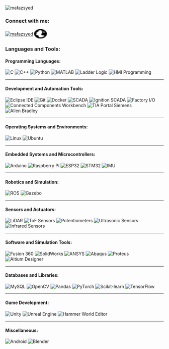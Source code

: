 
<p align="left"> <img src="https://komarev.com/ghpvc/?username=mafazsyed&label=Profile%20views&color=0e75b6&style=flat" alt="mafazsyed" /> </p>

<h3 align="left">Connect with me:</h3>
<p align="left">
<a href="https://linkedin.com/in/mafazsyed" target="blank"><img align="center" src="https://raw.githubusercontent.com/rahuldkjain/github-profile-readme-generator/master/src/images/icons/Social/linked-in-alt.svg" alt="mafazsyed" height="30" width="40" /></a>
  <a href="https://www.mafazsyed.com" target="blank"><img align="center" src="https://raw.githubusercontent.com/iconic/open-iconic/master/svg/globe.svg" alt="mafazsyed-portfolio" height="30" width="40" /></a>
</p>

### Languages and Tools:

#### Programming Languages:
![C](https://img.shields.io/badge/C-00599C?style=for-the-badge&logo=c&logoColor=white)
![C++](https://img.shields.io/badge/C++-00599C?style=for-the-badge&logo=cplusplus&logoColor=white)
![Python](https://img.shields.io/badge/Python-3776AB?style=for-the-badge&logo=python&logoColor=white)
![MATLAB](https://img.shields.io/badge/MATLAB-0076A8?style=for-the-badge&logo=mathworks&logoColor=white)
![Ladder Logic](https://img.shields.io/badge/Ladder%20Logic-FF7F50?style=for-the-badge&logo=ladderlogic&logoColor=white)
![HMI Programming](https://img.shields.io/badge/HMI%20Programming-8A2BE2?style=for-the-badge&logo=automation&logoColor=white)

---

#### Development and Automation Tools:
![Eclipse IDE](https://img.shields.io/badge/Eclipse%20IDE-2C2255?style=for-the-badge&logo=eclipse&logoColor=white)
![Git](https://img.shields.io/badge/Git-F05032?style=for-the-badge&logo=git&logoColor=white)
![Docker](https://img.shields.io/badge/Docker-2496ED?style=for-the-badge&logo=docker&logoColor=white)
![SCADA](https://img.shields.io/badge/SCADA-00A5FF?style=for-the-badge&logo=scada&logoColor=white)
![Ignition SCADA](https://img.shields.io/badge/Ignition%20SCADA-FF5733?style=for-the-badge&logo=automation&logoColor=white)
![Factory I/O](https://img.shields.io/badge/Factory%20I/O-4CAF50?style=for-the-badge&logo=industrialautomation&logoColor=white)
![Connected Components Workbench](https://img.shields.io/badge/CCW-001E4E?style=for-the-badge&logo=industrial&logoColor=white)
![TIA Portal Siemens](https://img.shields.io/badge/TIA%20Portal-0080FF?style=for-the-badge&logo=siemens&logoColor=white)
![Allen Bradley](https://img.shields.io/badge/Allen%20Bradley-007DC3?style=for-the-badge&logo=rockwellautomation&logoColor=white)

---

#### Operating Systems and Environments:
![Linux](https://img.shields.io/badge/Linux-FCC624?style=for-the-badge&logo=linux&logoColor=black)
![Ubuntu](https://img.shields.io/badge/Ubuntu-E95420?style=for-the-badge&logo=ubuntu&logoColor=white)

---

#### Embedded Systems and Microcontrollers:
![Arduino](https://img.shields.io/badge/Arduino-00979D?style=for-the-badge&logo=arduino&logoColor=white)
![Raspberry Pi](https://img.shields.io/badge/Raspberry%20Pi-A22846?style=for-the-badge&logo=raspberrypi&logoColor=white)
![ESP32](https://img.shields.io/badge/ESP32-000000?style=for-the-badge&logo=espressif&logoColor=white)
![STM32](https://img.shields.io/badge/STM32-03234B?style=for-the-badge&logo=stmicroelectronics&logoColor=white)
![IMU](https://img.shields.io/badge/IMU-2E86C1?style=for-the-badge&logo=accelerometer&logoColor=white)

---

#### Robotics and Simulation:
![ROS](https://img.shields.io/badge/ROS-22314E?style=for-the-badge&logo=ros&logoColor=white)
![Gazebo](https://img.shields.io/badge/Gazebo-4A4A4A?style=for-the-badge&logo=gazebo&logoColor=white)

---

#### Sensors and Actuators:
![LiDAR](https://img.shields.io/badge/LiDAR-00FF00?style=for-the-badge&logo=lidar&logoColor=black)
![ToF Sensors](https://img.shields.io/badge/ToF%20Sensors-FF5733?style=for-the-badge&logo=time&logoColor=white)
![Potentiometers](https://img.shields.io/badge/Potentiometers-4682B4?style=for-the-badge&logo=variable&logoColor=white)
![Ultrasonic Sensors](https://img.shields.io/badge/Ultrasonic%20Sensors-4B0082?style=for-the-badge&logo=sensor&logoColor=white)
![Infrared Sensors](https://img.shields.io/badge/Infrared%20Sensors-800000?style=for-the-badge&logo=infrared&logoColor=white)

---

#### Software and Simulation Tools:
![Fusion 360](https://img.shields.io/badge/Fusion%20360-FF8800?style=for-the-badge&logo=autodesk&logoColor=white)
![SolidWorks](https://img.shields.io/badge/SolidWorks-FF0000?style=for-the-badge&logo=solidworks&logoColor=white)
![ANSYS](https://img.shields.io/badge/ANSYS-000000?style=for-the-badge&logo=ansys&logoColor=white)
![Abaqus](https://img.shields.io/badge/Abaqus-005C96?style=for-the-badge&logo=abaqus&logoColor=white)
![Proteus](https://img.shields.io/badge/Proteus-1F7C83?style=for-the-badge&logo=simulation&logoColor=white)
![Altium Designer](https://img.shields.io/badge/Altium%20Designer-292E33?style=for-the-badge&logo=altiumdesigner&logoColor=white)

---

#### Databases and Libraries:
![MySQL](https://img.shields.io/badge/MySQL-4479A1?style=for-the-badge&logo=mysql&logoColor=white)
![OpenCV](https://img.shields.io/badge/OpenCV-5C3EE8?style=for-the-badge&logo=opencv&logoColor=white)
![Pandas](https://img.shields.io/badge/Pandas-150458?style=for-the-badge&logo=pandas&logoColor=white)
![PyTorch](https://img.shields.io/badge/PyTorch-%23EE4C2C.svg?style=for-the-badge&logo=pytorch&logoColor=white)
![Scikit-learn](https://img.shields.io/badge/scikit_learn-F7931E?style=for-the-badge&logo=scikitlearn&logoColor=white)
![TensorFlow](https://img.shields.io/badge/TensorFlow-FF6F00?style=for-the-badge&logo=tensorflow&logoColor=white)

---

#### Game Development:
![Unity](https://img.shields.io/badge/Unity-000000?style=for-the-badge&logo=unity&logoColor=white)
![Unreal Engine](https://img.shields.io/badge/Unreal%20Engine-313131?style=for-the-badge&logo=unrealengine&logoColor=white)
![Hammer World Editor](https://img.shields.io/badge/Hammer%20World%20Editor-FFDD00?style=for-the-badge&logo=valve&logoColor=black)

---

#### Miscellaneous:
![Android](https://img.shields.io/badge/Android-3DDC84?style=for-the-badge&logo=android&logoColor=white)
![Blender](https://img.shields.io/badge/Blender-F5792A?style=for-the-badge&logo=blender&logoColor=white)

